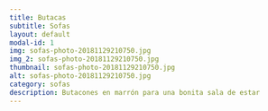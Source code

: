 ```yaml
---
title: Butacas
subtitle: Sofas
layout: default
modal-id: 1
img: sofas-photo-20181129210750.jpg
img_2: sofas-photo-20181129210750.jpg
thumbnail: sofas-photo-20181129210750.jpg
alt: sofas-photo-20181129210750.jpg
category: sofas
description: Butacones en marrón para una bonita sala de estar
---
```

	
